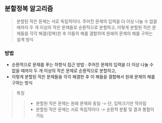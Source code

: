 ## 분할정복 알고리즘
> 분할된 작은 문제는 서로 독립적이다.
> 주어진 문제의 입력을 더 이상 나눌 수 없을 때까지 두 개 이상의 작은 문제들로 순환적으로 분할하고, 이렇게 분할된 작은 문제들을 각각 해결(정복)한 후 이들의 해를 결합하여 원래의 문제의 해를 구하는 설계 방식

### 방법
- 순환적으로 문제를 푸는 하향식 접근 방법 : 주어진 문제의 입력을 더 이상 나눌 수 없을 때까지 두 개 이상의 작은 문제로 순환적으로 분할하고,    
- 이렇게 분할된 작은 문제들을 각각 해결한 후 이 해들을 결합해서 원래 문제의 해를 구하는 방식

> 특징
> > - 분할된 작은 문제는 원래 문제와 동일 -> 단, 입력크기만 작아짐
> > - 분할된 작은 문제는 서로 독립적이다 -> 순환적 분활 및 결과 통합이 가능
